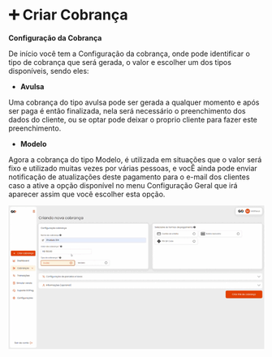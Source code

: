 # ➕ Criar Cobrança

**Configuração da Cobrança**

<p>De início você tem a Configuração da cobrança, onde pode identificar o tipo de cobrança que será gerada, o valor e escolher um dos tipos disponíveis, sendo eles:</p>

- **Avulsa**
<p>Uma cobrança do tipo avulsa pode ser gerada a qualquer momento e após ser paga é então finalizada, nela será necessário o preenchimento dos dados do cliente, ou se optar pode deixar o proprio cliente para fazer este preenchimento.</p>

- **Modelo**
<p>Agora a cobrança do tipo Modelo, é utilizada em situações que o valor será fixo e utilizado muitas vezes por várias pessoas, e vocÊ ainda pode enviar notificação de atualizações deste pagamento para o e-mail dos clientes caso a ative a opção disponível no menu Configuração Geral que irá aparecer assim que você escolher esta opção.</p>

![tela_inicial_menu_criar_cobranca](../assets/prints/criar_cobranca.gif)
